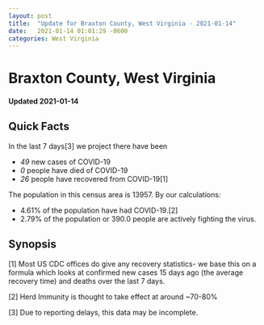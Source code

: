 ```yaml
---
layout: post
title:  "Update for Braxton County, West Virginia - 2021-01-14"
date:   2021-01-14 01:01:29 -0600
categories: West Virginia
---
```


# Braxton County, West Virginia
#### Updated 2021-01-14

## Quick Facts

In the last 7 days[3] we project there have been
- *49* new cases of COVID-19
- *0* people have died of COVID-19
- *26* people have recovered from COVID-19[1]

The population in this census area is 13957. By our calculations:
- 4.61% of the population have had COVID-19.[2]
- 2.79% of the population or 390.0 people are actively fighting the virus.

## Synopsis




[1] Most US CDC offices do give any recovery statistics- we base this on a formula which looks at confirmed new cases
15 days ago (the average recovery time) and deaths over the last 7 days.

[2] Herd Immunity is thought to take effect at around ~70-80%

[3] Due to reporting delays, this data may be incomplete.
 
    